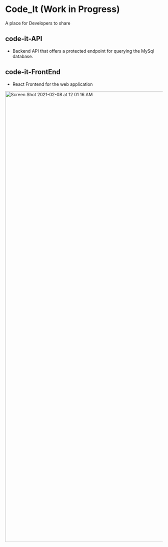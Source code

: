 # Code_It (Work in Progress)
A place for Developers to share

## code-it-API
- Backend API that offers a protected endpoint for querying the MySql database.

## code-it-FrontEnd
- React Frontend for the web application

<img width="1440" alt="Screen Shot 2021-02-08 at 12 01 16 AM" src="https://user-images.githubusercontent.com/37857112/107177852-d12cf380-69a0-11eb-85c6-6415c4c1ef44.png">
